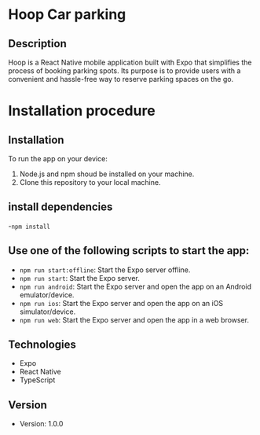# Hoop Car parking


## Description
Hoop is a React Native mobile application built with Expo that simplifies the process of booking parking spots. Its purpose is to provide users with a convenient and hassle-free way to reserve parking spaces on the go.

# Installation procedure

## Installation

To run the app on your device:

1. Node.js and npm shoud be installed on your machine.
2. Clone this repository to your local machine.
## install dependencies 
  -`npm install`

## Use one of the following scripts to start the app:
   - `npm run start:offline`: Start the Expo server offline.
   - `npm run start`: Start the Expo server.
   - `npm run android`: Start the Expo server and open the app on an Android emulator/device.
   - `npm run ios`: Start the Expo server and open the app on an iOS simulator/device.
   - `npm run web`: Start the Expo server and open the app in a web browser.

## Technologies

- Expo
- React Native
- TypeScript


## Version

- Version: 1.0.0


